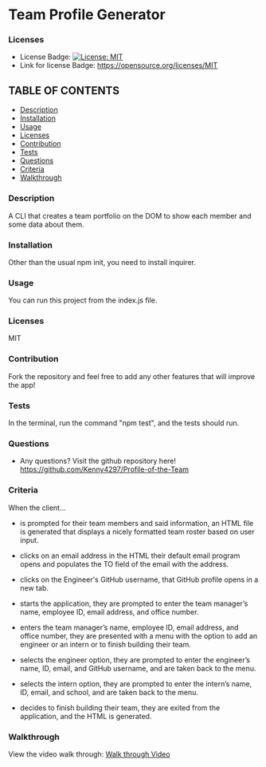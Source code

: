 # Team Profile Generator

### Licenses
* License Badge: [![License: MIT](https://img.shields.io/badge/License-MIT-yellow.svg)](https://opensource.org/licenses/MIT)
* Link for license Badge: https://opensource.org/licenses/MIT

## TABLE OF CONTENTS
* [Description](#description)
* [Installation](#installation)
* [Usage](#usage)
* [Licenses](#licenses)
* [Contribution](#contribution)
* [Tests](#tests)
* [Questions](#questions)
* [Criteria](#criteria)
* [Walkthrough](#walkthrough)

### Description
A CLI that creates a team portfolio on the DOM to show each member and some data about them.

### Installation
Other than the usual npm init, you need to install inquirer.

### Usage
You can run this project from the index.js file.

### Licenses
MIT

### Contribution
Fork the repository and feel free to add any other features that will improve the app!

### Tests
In the terminal, run the command "npm test", and the tests should run.

### Questions
* Any questions? Visit the github repository here! https://github.com/Kenny4297/Profile-of-the-Team

### Criteria
When the client...
* is prompted for their team members and said information, an HTML file is generated that displays a nicely formatted team roster based on user input.

* clicks on an email address in the HTML their default email program opens and populates the TO field of the email with the address.

* clicks on the Engineer's GitHub username, that GitHub profile opens in a new tab.

* starts the application, they are prompted to enter the team manager’s name, employee ID, email address, and office number.

* enters the team manager’s name, employee ID, email address, and office number, they are presented with a menu with the option to add an engineer or an intern or to finish building their team.

* selects the engineer option, they are prompted to enter the engineer’s name, ID, email, and GitHub username, and are taken back to the menu.

* selects the intern option, they are prompted to enter the intern’s name, ID, email, and school, and are taken back to the menu.

* decides to finish building their team, they are exited from the application, and the HTML is generated.

### Walkthrough

View the video walk through: [Walk through Video](./assets/TeamProfileGenerator.webm)